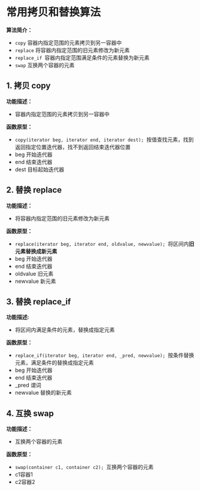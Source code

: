 # 常用拷贝和替换算法

**算法简介：**

- `copy` 容器内指定范围的元素拷贝到另一容器中
- `replace` 将容器内指定范围的旧元素修改为新元素
- `replace_if `容器内指定范围满足条件的元素替换为新元素
- `swap` 互换两个容器的元素

## 1. 拷贝 copy

**功能描述：**

- 容器内指定范围的元素拷贝到另一容器中

**函数原型：**

- `copy(iterator beg, iterator end, iterator dest); `按值查找元素，找到返回指定位置迭代器，找不到返回结束迭代器位置
- beg 开始迭代器
- end 结束迭代器
- dest 目标起始迭代器

## 2. 替换 replace

**功能描述：**

- 将容器内指定范围的旧元素修改为新元素

**函数原型：**

- `replace(iterator beg, iterator end, oldvalue, newvalue); `将区间内**旧元素替换成新元素**
- beg 开始迭代器
- end 结束迭代器
- oldvalue 旧元素
- newvalue 新元素

## 3. 替换 replace_if

**功能描述:**

- 将区间内满足条件的元素，替换成指定元素

**函数原型：**

- `replace_if(iterator beg, iterator end, _pred, newvalue); `按条件替换元素，满足条件的替换成指定元素
- beg 开始迭代器
- end 结束迭代器
- _pred 谓词
- newvalue 替换的新元素

## 4. 互换 swap

**功能描述：**

- 互换两个容器的元素

**函数原型：**

- `swap(container c1, container c2); `互换两个容器的元素
- c1容器1
- c2容器2